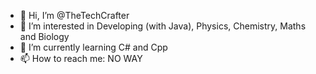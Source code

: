 - 👋 Hi, I’m @TheTechCrafter
- 👀 I’m interested in Developing (with Java), Physics, Chemistry, Maths and Biology
- 🌱 I’m currently learning C# and Cpp
- 📫 How to reach me: NO WAY

<!---
TheTechCrafter/TheTechCrafter is a ✨ special ✨ repository because its `README.md` (this file) appears on your GitHub profile.
You can click the Preview link to take a look at your changes.
--->
